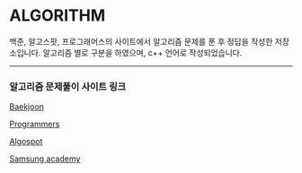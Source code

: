 ALGORITHM
==========


백준, 알고스팟, 프로그래머스의 사이트에서 알고리즘 문제를 푼 후 정답을 작성한 저장소입니다. 알고리즘 별로 구분을 하였으며, c++ 언어로 작성되었습니다.


************************
### 알고리즘 문제풀이 사이트 링크

[Baekjoon](https://www.acmicpc.net)

[Programmers](https://programmers.co.kr)

[Algospot](https://www.algospot.com/)

[Samsung academy](https://swexpertacademy.com/)
